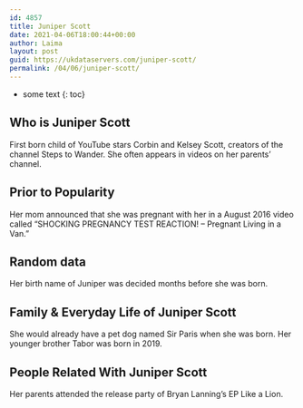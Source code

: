 ```yaml
---
id: 4857
title: Juniper Scott
date: 2021-04-06T18:00:44+00:00
author: Laima
layout: post
guid: https://ukdataservers.com/juniper-scott/
permalink: /04/06/juniper-scott/
---
```


* some text
{: toc}


## Who is Juniper Scott
                  
                  
                  
First born child of YouTube stars Corbin and Kelsey Scott, creators of the channel Steps to Wander. She often appears in videos on her parents&#8217; channel. 
                  
              
            
              
            
                
                
                
## Prior to Popularity
                  
                  
                  
Her mom announced that she was pregnant with her in a August 2016 video called &#8220;SHOCKING PREGNANCY TEST REACTION! &#8211; Pregnant Living in a Van.&#8221;
                  
              
            
              
            
                
                
                
## Random data
                  
                  
                  
Her birth name of Juniper was decided months before she was born.
                  
              
            
              
            
                
                
                
## Family & Everyday Life of Juniper Scott
                  
                  
                  
She would already have a pet dog named Sir Paris when she was born. Her younger brother Tabor was born in 2019.
                  
              
            
              
            
                
                
                
## People Related With Juniper Scott
                  
                  
                  
Her parents attended the release party of Bryan Lanning&#8217;s EP Like a Lion.
                  
              
            
              
            
                
              
            
              
              
            
            
              
            
          
          
          